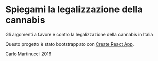 # Spiegami la legalizzazione della cannabis
Gli argomenti a favore e contro la legalizzazione della cannabis in Italia

Questo progetto è stato bootstrappato con [Create React App](https://github.com/facebookincubator/create-react-app).

Carlo Martinucci 2016
